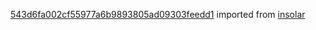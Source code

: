 [543d6fa002cf55977a6b9893805ad09303feedd1](https://github.com/insolar/insolar/commit/543d6fa002cf55977a6b9893805ad09303feedd1) imported from [insolar](https://github.com/insolar/insolar)
